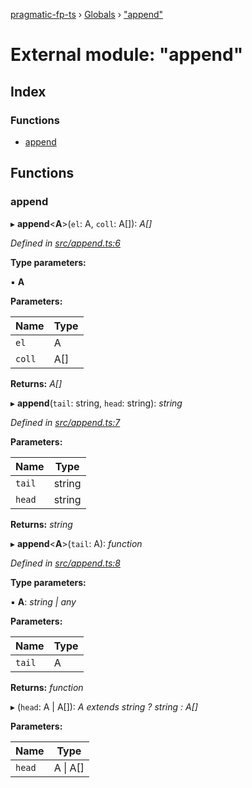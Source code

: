 [pragmatic-fp-ts](../README.md) › [Globals](../globals.md) › ["append"](_append_.md)

# External module: "append"

## Index

### Functions

* [append](_append_.md#append)

## Functions

###  append

▸ **append**<**A**>(`el`: A, `coll`: A[]): *A[]*

*Defined in [src/append.ts:6](https://github.com/hermann-p/pragmatic-fp-ts/blob/d13f3c1/src/append.ts#L6)*

**Type parameters:**

▪ **A**

**Parameters:**

Name | Type |
------ | ------ |
`el` | A |
`coll` | A[] |

**Returns:** *A[]*

▸ **append**(`tail`: string, `head`: string): *string*

*Defined in [src/append.ts:7](https://github.com/hermann-p/pragmatic-fp-ts/blob/d13f3c1/src/append.ts#L7)*

**Parameters:**

Name | Type |
------ | ------ |
`tail` | string |
`head` | string |

**Returns:** *string*

▸ **append**<**A**>(`tail`: A): *function*

*Defined in [src/append.ts:8](https://github.com/hermann-p/pragmatic-fp-ts/blob/d13f3c1/src/append.ts#L8)*

**Type parameters:**

▪ **A**: *string | any*

**Parameters:**

Name | Type |
------ | ------ |
`tail` | A |

**Returns:** *function*

▸ (`head`: A | A[]): *A extends string ? string : A[]*

**Parameters:**

Name | Type |
------ | ------ |
`head` | A &#124; A[] |
